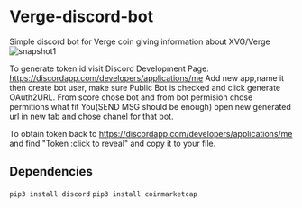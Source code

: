# Verge-discord-bot
Simple discord bot for Verge coin giving information about XVG/Verge
<img src="https://image.ibb.co/meTvRS/snapshot1.png" alt="snapshot1" border="0"></a>

To generate token id visit 
Discord Development Page: https://discordapp.com/developers/applications/me
Add new app,name it then create bot user, make sure Public Bot is checked and click generate OAuth2URL. From score chose bot and from bot permision chose permitions what fit You(SEND MSG should be enough) open new generated url in new tab and chose chanel for that bot. 

To obtain token back to https://discordapp.com/developers/applications/me and find "Token :click to reveal" and copy it to your file.

## Dependencies 
`pip3 install discord`
`pip3 install coinmarketcap`
